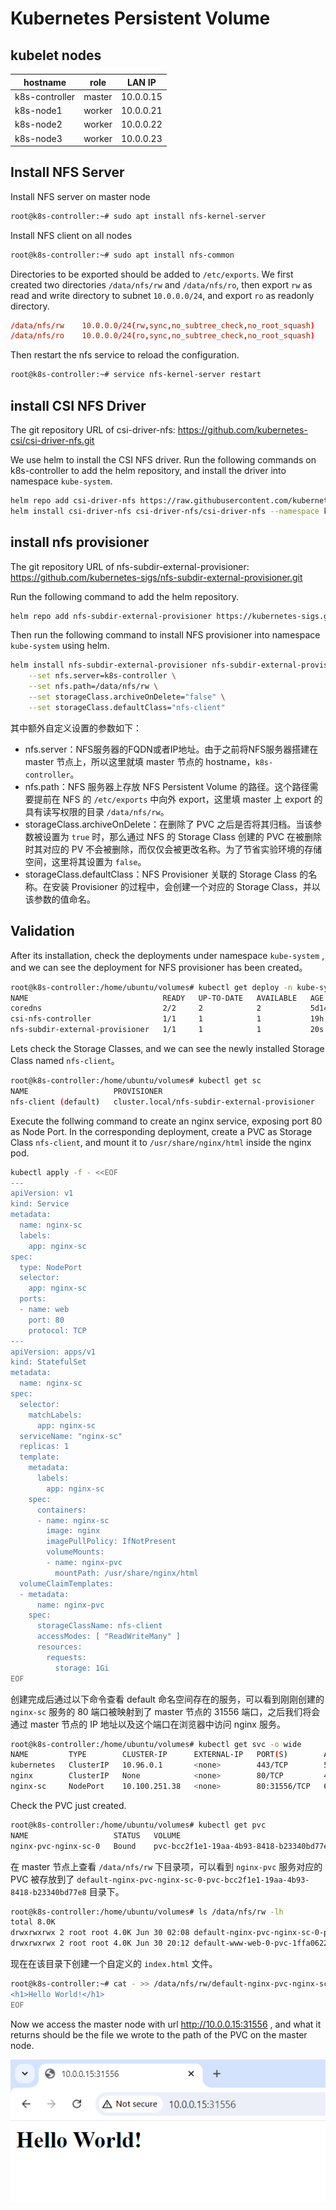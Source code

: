 # Kubernetes Persistent Volume

## kubelet nodes

|    hostname    |  role  |  LAN IP   |
|----------------|--------|-----------|
| k8s-controller | master | 10.0.0.15 |
|   k8s-node1    | worker | 10.0.0.21 |
|   k8s-node2    | worker | 10.0.0.22 |
|   k8s-node3    | worker | 10.0.0.23 |

## Install NFS Server

Install NFS server on master node

```bash
root@k8s-controller:~# sudo apt install nfs-kernel-server
```

Install NFS client on all nodes

```bash
root@k8s-controller:~# sudo apt install nfs-common
```

Directories to be exported should be added to `/etc/exports`. We first created two directories `/data/nfs/rw` and `/data/nfs/ro`, then export `rw` as read and write directory to subnet `10.0.0.0/24`, and export `ro` as readonly directory.

```conf
/data/nfs/rw    10.0.0.0/24(rw,sync,no_subtree_check,no_root_squash)
/data/nfs/ro    10.0.0.0/24(ro,sync,no_subtree_check,no_root_squash)
```

Then restart the nfs service to reload the configuration.

```bash
root@k8s-controller:~# service nfs-kernel-server restart
```

## install CSI NFS Driver

The git repository URL of csi-driver-nfs: https://github.com/kubernetes-csi/csi-driver-nfs.git

We use helm to install the CSI NFS driver. Run the following commands on k8s-controller to add the helm repository, and install the driver into namespace `kube-system`.

```bash
helm repo add csi-driver-nfs https://raw.githubusercontent.com/kubernetes-csi/csi-driver-nfs/master/charts
helm install csi-driver-nfs csi-driver-nfs/csi-driver-nfs --namespace kube-system --version v4.7.0
```

## install nfs provisioner

The git repository URL of nfs-subdir-external-provisioner: https://github.com/kubernetes-sigs/nfs-subdir-external-provisioner.git

Run the following command to add the helm repository.

```bash
helm repo add nfs-subdir-external-provisioner https://kubernetes-sigs.github.io/nfs-subdir-external-provisioner/
```

Then run the following command to install NFS provisioner into namespace `kube-system` using helm.

```bash
helm install nfs-subdir-external-provisioner nfs-subdir-external-provisioner/nfs-subdir-external-provisioner -n kube-system \
    --set nfs.server=k8s-controller \
    --set nfs.path=/data/nfs/rw \
    --set storageClass.archiveOnDelete="false" \
    --set storageClass.defaultClass="nfs-client"
```

其中额外自定义设置的参数如下：

- nfs.server：NFS服务器的FQDN或者IP地址。由于之前将NFS服务器搭建在 master 节点上，所以这里就填 master 节点的 hostname，`k8s-controller`。
- nfs.path：NFS 服务器上存放 NFS Persistent Volume 的路径。这个路径需要提前在 NFS 的 `/etc/exports` 中向外 export，这里填 master 上 export 的具有读写权限的目录 `/data/nfs/rw`。
- storageClass.archiveOnDelete：在删除了 PVC 之后是否将其归档。当该参数被设置为 `true` 时，那么通过 NFS 的 Storage Class 创建的 PVC 在被删除时其对应的 PV 不会被删除，而仅仅会被更改名称。为了节省实验环境的存储空间，这里将其设置为 `false`。
- storageClass.defaultClass：NFS Provisioner 关联的 Storage Class 的名称。在安装 Provisioner 的过程中，会创建一个对应的 Storage Class，并以该参数的值命名。

## Validation

After its installation, check the deployments under namespace `kube-system` , and we can see the deployment for NFS provisioner has been created。

```bash
root@k8s-controller:/home/ubuntu/volumes# kubectl get deploy -n kube-system
NAME                              READY   UP-TO-DATE   AVAILABLE   AGE
coredns                           2/2     2            2           5d14h
csi-nfs-controller                1/1     1            1           19h
nfs-subdir-external-provisioner   1/1     1            1           20s
```

Lets check the Storage Classes, and we can see the newly installed Storage Class named `nfs-client`。

```bash
root@k8s-controller:/home/ubuntu/volumes# kubectl get sc
NAME                   PROVISIONER                                     RECLAIMPOLICY   VOLUMEBINDINGMODE   ALLOWVOLUMEEXPANSION   AGE
nfs-client (default)   cluster.local/nfs-subdir-external-provisioner   Delete          Immediate           true                   52s
```

Execute the follwing command to create an nginx service, exposing port 80 as Node Port. In the corresponding deployment, create a PVC as Storage Class `nfs-client`, and mount it to `/usr/share/nginx/html` inside the nginx pod.

```bash
kubectl apply -f - <<EOF
---
apiVersion: v1
kind: Service
metadata:
  name: nginx-sc
  labels:
    app: nginx-sc
spec:
  type: NodePort
  selector:
    app: nginx-sc
  ports:
  - name: web
    port: 80
    protocol: TCP
---
apiVersion: apps/v1
kind: StatefulSet
metadata:
  name: nginx-sc
spec:
  selector:
    matchLabels:
      app: nginx-sc
  serviceName: "nginx-sc"
  replicas: 1
  template:
    metadata:
      labels:
        app: nginx-sc
    spec:
      containers:
      - name: nginx-sc
        image: nginx
        imagePullPolicy: IfNotPresent
        volumeMounts:
        - name: nginx-pvc
          mountPath: /usr/share/nginx/html
  volumeClaimTemplates:
  - metadata:
      name: nginx-pvc
    spec:
      storageClassName: nfs-client
      accessModes: [ "ReadWriteMany" ]
      resources:
        requests:
          storage: 1Gi
EOF
```

创建完成后通过以下命令查看 default 命名空间存在的服务，可以看到刚刚创建的 `nginx-sc` 服务的 80 端口被映射到了 master 节点的 31556 端口，之后我们将会通过 master 节点的 IP 地址以及这个端口在浏览器中访问 nginx 服务。

```bash
root@k8s-controller:/home/ubuntu/volumes# kubectl get svc -o wide
NAME         TYPE        CLUSTER-IP      EXTERNAL-IP   PORT(S)        AGE     SELECTOR
kubernetes   ClusterIP   10.96.0.1       <none>        443/TCP        5d14h   <none>
nginx        ClusterIP   None            <none>        80/TCP         4d      app=nginx
nginx-sc     NodePort    10.100.251.38   <none>        80:31556/TCP   60s     app=nginx-sc
```

Check the PVC just created.

```bash
root@k8s-controller:/home/ubuntu/volumes# kubectl get pvc
NAME                   STATUS   VOLUME                                     CAPACITY   ACCESS MODES   STORAGECLASS   VOLUMEATTRIBUTESCLASS   AGE
nginx-pvc-nginx-sc-0   Bound    pvc-bcc2f1e1-19aa-4b93-8418-b23340bd77e8   1Gi        RWO            nfs-client     <unset>                 18h
```

在 master 节点上查看 `/data/nfs/rw` 下目录项，可以看到 `nginx-pvc` 服务对应的 PVC 被存放到了 `default-nginx-pvc-nginx-sc-0-pvc-bcc2f1e1-19aa-4b93-8418-b23340bd77e8` 目录下。

```bash
root@k8s-controller:/home/ubuntu/volumes# ls /data/nfs/rw -lh
total 8.0K
drwxrwxrwx 2 root root 4.0K Jun 30 02:08 default-nginx-pvc-nginx-sc-0-pvc-bcc2f1e1-19aa-4b93-8418-b23340bd77e8
drwxrwxrwx 2 root root 4.0K Jun 30 20:12 default-www-web-0-pvc-1ffa0622-2fb8-42e0-b1fd-724673a594ad
```

现在在该目录下创建一个自定义的 `index.html` 文件。

```bash
root@k8s-controller:~# cat - >> /data/nfs/rw/default-nginx-pvc-nginx-sc-0-pvc-bcc2f1e1-19aa-4b93-8418-b23340bd77e8/index.html <<EOF
<h1>Hello World!</h1>
EOF
```

Now we access the master node with url http://10.0.0.15:31556 , and what it returns should be the file we wrote to the path of the PVC on the master node.

![](./images/kube_pv/web_browser_access_nginx_pvc.png)
